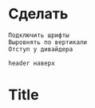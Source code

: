 
# Сделать
    Подключить шрифты
    Выровнять по вертикали
    Отступ у дивайдера
    
    header наверх

# Title
